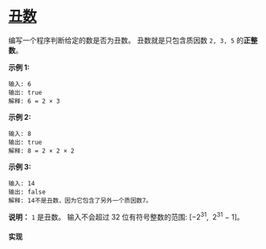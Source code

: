 # [丑数](https://leetcode-cn.com/problems/ugly-number/description/)

编写一个程序判断给定的数是否为丑数。
丑数就是只包含质因数 `2, 3, 5` 的**正整数**。

**示例 1:**
```
输入: 6
输出: true
解释: 6 = 2 × 3
```

**示例 2:**
```
输入: 8
输出: true
解释: 8 = 2 × 2 × 2
```

**示例 3:**
```
输入: 14
输出: false 
解释: 14不是丑数，因为它包含了另外一个质因数7。
```

**说明：**
`1` 是丑数。
输入不会超过 32 位有符号整数的范围: [−2<sup>31</sup>,  2<sup>31</sup> − 1]。

#### 实现
